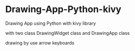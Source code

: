 # Drawing-App-Python-kivy

Drawing App using Python with kivy library

with two class
DrawingWidget class 
and
DrawingApp class

drawing by use arrow keyboards 
